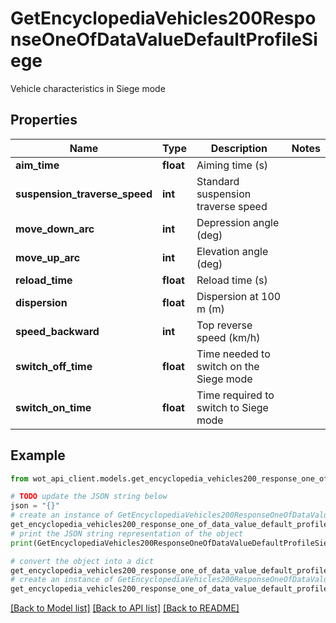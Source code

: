 # GetEncyclopediaVehicles200ResponseOneOfDataValueDefaultProfileSiege

Vehicle characteristics in Siege mode

## Properties

Name | Type | Description | Notes
------------ | ------------- | ------------- | -------------
**aim_time** | **float** | Aiming time (s) | 
**suspension_traverse_speed** | **int** | Standard suspension traverse speed | 
**move_down_arc** | **int** | Depression angle (deg) | 
**move_up_arc** | **int** | Elevation angle (deg) | 
**reload_time** | **float** | Reload time (s) | 
**dispersion** | **float** | Dispersion at 100 m (m) | 
**speed_backward** | **int** | Top reverse speed (km/h) | 
**switch_off_time** | **float** | Time needed to switch on the Siege mode | 
**switch_on_time** | **float** | Time required to switch to Siege mode | 

## Example

```python
from wot_api_client.models.get_encyclopedia_vehicles200_response_one_of_data_value_default_profile_siege import GetEncyclopediaVehicles200ResponseOneOfDataValueDefaultProfileSiege

# TODO update the JSON string below
json = "{}"
# create an instance of GetEncyclopediaVehicles200ResponseOneOfDataValueDefaultProfileSiege from a JSON string
get_encyclopedia_vehicles200_response_one_of_data_value_default_profile_siege_instance = GetEncyclopediaVehicles200ResponseOneOfDataValueDefaultProfileSiege.from_json(json)
# print the JSON string representation of the object
print(GetEncyclopediaVehicles200ResponseOneOfDataValueDefaultProfileSiege.to_json())

# convert the object into a dict
get_encyclopedia_vehicles200_response_one_of_data_value_default_profile_siege_dict = get_encyclopedia_vehicles200_response_one_of_data_value_default_profile_siege_instance.to_dict()
# create an instance of GetEncyclopediaVehicles200ResponseOneOfDataValueDefaultProfileSiege from a dict
get_encyclopedia_vehicles200_response_one_of_data_value_default_profile_siege_from_dict = GetEncyclopediaVehicles200ResponseOneOfDataValueDefaultProfileSiege.from_dict(get_encyclopedia_vehicles200_response_one_of_data_value_default_profile_siege_dict)
```
[[Back to Model list]](../README.md#documentation-for-models) [[Back to API list]](../README.md#documentation-for-api-endpoints) [[Back to README]](../README.md)



